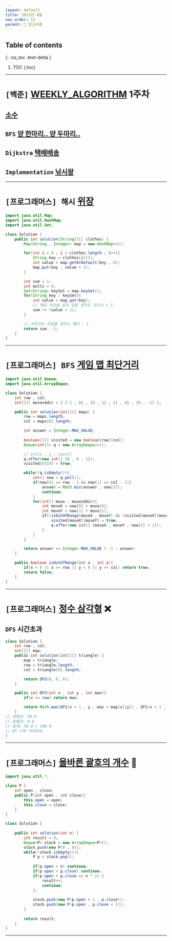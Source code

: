 ```yaml
---
layout: default
title: 2022년 4월
nav_order: 12
parent: 🐢 알고리즘
---
```

## Table of contents
{: .no_toc .text-delta }

1. TOC
{:toc}

---

# **`[백준]` [WEEKLY_ALGORITHM](https://github.com/jdalma/WEEKLY_ALGORITHM)** 1주차

## **[소수](https://github.com/jdalma/WEEKLY_ALGORITHM/tree/main/jhj)**
## **`BFS` [양 한마리.. 양 두마리..](https://github.com/jdalma/WEEKLY_ALGORITHM/tree/main/jhj)**
## **`Dijkstra` [택배배송](https://github.com/jdalma/WEEKLY_ALGORITHM/tree/main/jhj)**
## **`Implementation` [낚시왕](https://github.com/jdalma/WEEKLY_ALGORITHM/tree/main/jhj)**

***

# **`[프로그래머스] 해시` [위장](https://programmers.co.kr/learn/courses/30/lessons/42578)**

```java
import java.util.Map;
import java.util.HashMap;
import java.util.Set;

class Solution {
    public int solution(String[][] clothes) {
        Map<String , Integer> map = new HashMap<>();

        for(int i = 0 ; i < clothes.length ; i++){
            String key = clothes[i][1];
            int value = map.getOrDefault(key , 0);
            map.put(key , value + 1);
        }

        int sum = 1;
        int multi = 0;
        Set<String> keySet = map.keySet();
        for(String key : keySet){
            int value = map.get(key);
            // 해당 의상을 입지 않을 경우도 있으니 + 1
            sum *= (value + 1);
        }

        // 아무것도 안입을 경우는 뺀다 - 1
        return sum - 1;
    }
}
```

***

# **`[프로그래머스] BFS` [게임 맵 최단거리](https://programmers.co.kr/learn/courses/30/lessons/1844)**

```java
import java.util.Queue;
import java.util.ArrayDeque;

class Solution {
    int row , col;
    int[][] moves4dir = { {-1 , 0} , {0 , 1} , {1 , 0} , {0 , -1} };

    public int solution(int[][] maps) {
        row = maps.length;
        col = maps[0].length;

        int answer = Integer.MAX_VALUE;
        
        boolean[][] visited = new boolean[row][col];
        Queue<int[]> q = new ArrayDeque<>();

        // int[x , y , count]
        q.offer(new int[] {0 , 0 , 1});
        visited[0][0] = true;

        while(!q.isEmpty()){
            int[] now = q.poll();
            if(now[0] == row - 1 && now[1] == col - 1){
                answer = Math.min(answer , now[2]);
                continue;
            }
            for(int[] move : moves4dir){
                int moveX = now[0] + move[0];
                int moveY = now[1] + move[1];
                if(!isOutOfRange(moveX , moveY) && !visited[moveX][moveY] && maps[moveX][moveY] == 1){
                    visited[moveX][moveY] = true;
                    q.offer(new int[] {moveX , moveY , now[2] + 1});
                }
            }
        }

        return answer == Integer.MAX_VALUE ? -1 : answer;
    }

    public boolean isOutOfRange(int x , int y){
        if(x < 0 || x >= row || y < 0 || y >= col) return true;
        return false;
    }
}
```

***

# **`[프로그래머스]` [정수 삼각형](https://programmers.co.kr/learn/courses/30/lessons/43105)** ❌

## `DFS` 시간초과

```java
class Solution {
    int row , col;
    int[][] map;
    public int solution(int[][] triangle) {
        map = triangle;
        row = triangle.length;
        col = triangle[0].length;

        return DFS(0, 0, 0);
    }

    public int DFS(int x , int y , int max){
        if(x >= row) return max;

        return Math.max(DFS(x + 1 , y , max + map[x][y]) , DFS(x + 1 , y + 1 , max + map[x][y]));
    }    
// 정확성: 50.0
// 효율성: 0.0
// 합계: 50.0 / 100.0
// DP 너무 어려워요
}
```

***

# **`[프로그래머스]` [올바른 괄호의 개수](https://programmers.co.kr/learn/courses/30/lessons/43105)** 📝

```java
import java.util.*;

class P {
    int open , close;
    public P(int open , int close){
        this.open = open;
        this.close = close;
    }
}

class Solution {
    
    public int solution(int n) {
        int result = 0;    
        Deque<P> stack = new ArrayDeque<P>();
        stack.push(new P(0 , 0));
        while(!stack.isEmpty()){
            P p = stack.pop();
            
            if(p.open > n) continue;
            if(p.open < p.close) continue;
            if(p.open + p.close == n * 2) {
                result++;
                continue;
            };
            
            stack.push(new P(p.open + 1 , p.close));
            stack.push(new P(p.open , p.close + 1));
        }
        
        return result;
    }
}
```

***

